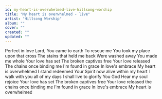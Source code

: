 ```yaml
---
id: my-heart-is-overwhelmed-live-hillsong-worship
title: "My heart is overwhelmed - live"
artist: "Hillsong Worship"
album: ""
cover: ""
created: ""
updated: ""
---
```


Perfect in love
Lord, You came to earth
To rescue me
You took my place upon that cross
The stains that held me back
Were washed away
You made me whole
Your love has set
The broken captives free
Your love released
The chains once binding me
I'm found in grace
In love's embrace
My heart is overwhelmed
I stand redeemed
Your Spirit now alive within my heart
I walk with you all of my days
I shall live to glorify You God
Hear my soul rejoice
Your love has set
The broken captives free
Your love released the chains once binding me
I'm found in grace
In love's embrace
My heart is overwhelmed